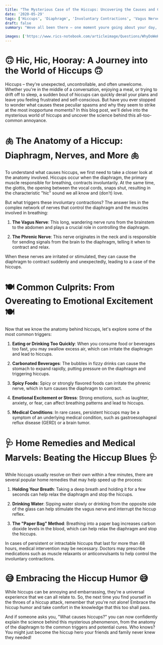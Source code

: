 ```yaml
---
title: "The Mysterious Case of the Hiccups: Uncovering the Causes and Cures"
date: '2020-05-29'
tags: ['Hiccups', 'Diaphragm', 'Involuntary Contractions', 'Vagus Nerve', 'Phrenic Nerve','Questions']
draft: false
summary: "Weve all been there – one moment youre going about your day, and the next, youre caught in the grip of a relentless case of the hiccups. But what exactly causes these annoying, involuntary contractions, and how can we make them stop? In this blog post, we investigate the mysterious case of the hiccups and explore the science behind this common yet perplexing phenomenon."

images: ['https://www.rics-notebook.com/articleimage/Questions/WhyDoWeHiccup.webp']
---
```


# 🙃 Hic, Hic, Hooray: A Journey into the World of Hiccups 🙃

Hiccups – they're unexpected, uncontrollable, and often unwelcome. Whether you're in the middle of a conversation, enjoying a meal, or trying to drift off to sleep, a sudden bout of hiccups can quickly derail your plans and leave you feeling frustrated and self-conscious. But have you ever stopped to wonder what causes these peculiar spasms and why they seem to strike at the most inopportune moments? In this blog post, we'll delve into the mysterious world of hiccups and uncover the science behind this all-too-common annoyance.

# 🫁 The Anatomy of a Hiccup: Diaphragm, Nerves, and More 🫁

To understand what causes hiccups, we first need to take a closer look at the anatomy involved. Hiccups occur when the diaphragm, the primary muscle responsible for breathing, contracts involuntarily. At the same time, the glottis, the opening between the vocal cords, snaps shut, resulting in the characteristic "hic" sound we all know and (don't) love.

But what triggers these involuntary contractions? The answer lies in the complex network of nerves that control the diaphragm and the muscles involved in breathing:

1. **The Vagus Nerve**: This long, wandering nerve runs from the brainstem to the abdomen and plays a crucial role in controlling the diaphragm.

2. **The Phrenic Nerve**: This nerve originates in the neck and is responsible for sending signals from the brain to the diaphragm, telling it when to contract and relax.

When these nerves are irritated or stimulated, they can cause the diaphragm to contract suddenly and unexpectedly, leading to a case of the hiccups.

# 🍽️ Common Culprits: From Overeating to Emotional Excitement 🍽️

Now that we know the anatomy behind hiccups, let's explore some of the most common triggers:

1. **Eating or Drinking Too Quickly**: When you consume food or beverages too fast, you may swallow excess air, which can irritate the diaphragm and lead to hiccups.

2. **Carbonated Beverages**: The bubbles in fizzy drinks can cause the stomach to expand rapidly, putting pressure on the diaphragm and triggering hiccups.

3. **Spicy Foods**: Spicy or strongly flavored foods can irritate the phrenic nerve, which in turn causes the diaphragm to contract.

4. **Emotional Excitement or Stress**: Strong emotions, such as laughter, anxiety, or fear, can affect breathing patterns and lead to hiccups.

5. **Medical Conditions**: In rare cases, persistent hiccups may be a symptom of an underlying medical condition, such as gastroesophageal reflux disease (GERD) or a brain tumor.

# 🩺 Home Remedies and Medical Marvels: Beating the Hiccup Blues 🩺

While hiccups usually resolve on their own within a few minutes, there are several popular home remedies that may help speed up the process:

1. **Holding Your Breath**: Taking a deep breath and holding it for a few seconds can help relax the diaphragm and stop the hiccups.

2. **Drinking Water**: Sipping water slowly or drinking from the opposite side of the glass can help stimulate the vagus nerve and interrupt the hiccup reflex.

3. **The "Paper Bag" Method**: Breathing into a paper bag increases carbon dioxide levels in the blood, which can help relax the diaphragm and stop the hiccups.

In cases of persistent or intractable hiccups that last for more than 48 hours, medical intervention may be necessary. Doctors may prescribe medications such as muscle relaxants or anticonvulsants to help control the involuntary contractions.

# 😅 Embracing the Hiccup Humor 😅

While hiccups can be annoying and embarrassing, they're a universal experience that we can all relate to. So, the next time you find yourself in the throes of a hiccup attack, remember that you're not alone! Embrace the hiccup humor and take comfort in the knowledge that this too shall pass.

And if someone asks you, "What causes hiccups?" you can now confidently explain the science behind this mysterious phenomenon, from the anatomy of the diaphragm to the common triggers and potential cures. Who knows? You might just become the hiccup hero your friends and family never knew they needed!